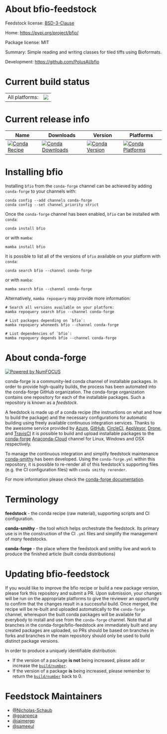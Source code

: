 About bfio-feedstock
====================

Feedstock license: [BSD-3-Clause](https://github.com/conda-forge/bfio-feedstock/blob/main/LICENSE.txt)

Home: https://pypi.org/project/bfio/

Package license: MIT

Summary: Simple reading and writing classes for tiled tiffs using Bioformats.

Development: https://github.com/PolusAI/bfio

Current build status
====================


<table><tr><td>All platforms:</td>
    <td>
      <a href="https://dev.azure.com/conda-forge/feedstock-builds/_build/latest?definitionId=19046&branchName=main">
        <img src="https://dev.azure.com/conda-forge/feedstock-builds/_apis/build/status/bfio-feedstock?branchName=main">
      </a>
    </td>
  </tr>
</table>

Current release info
====================

| Name | Downloads | Version | Platforms |
| --- | --- | --- | --- |
| [![Conda Recipe](https://img.shields.io/badge/recipe-bfio-green.svg)](https://anaconda.org/conda-forge/bfio) | [![Conda Downloads](https://img.shields.io/conda/dn/conda-forge/bfio.svg)](https://anaconda.org/conda-forge/bfio) | [![Conda Version](https://img.shields.io/conda/vn/conda-forge/bfio.svg)](https://anaconda.org/conda-forge/bfio) | [![Conda Platforms](https://img.shields.io/conda/pn/conda-forge/bfio.svg)](https://anaconda.org/conda-forge/bfio) |

Installing bfio
===============

Installing `bfio` from the `conda-forge` channel can be achieved by adding `conda-forge` to your channels with:

```
conda config --add channels conda-forge
conda config --set channel_priority strict
```

Once the `conda-forge` channel has been enabled, `bfio` can be installed with `conda`:

```
conda install bfio
```

or with `mamba`:

```
mamba install bfio
```

It is possible to list all of the versions of `bfio` available on your platform with `conda`:

```
conda search bfio --channel conda-forge
```

or with `mamba`:

```
mamba search bfio --channel conda-forge
```

Alternatively, `mamba repoquery` may provide more information:

```
# Search all versions available on your platform:
mamba repoquery search bfio --channel conda-forge

# List packages depending on `bfio`:
mamba repoquery whoneeds bfio --channel conda-forge

# List dependencies of `bfio`:
mamba repoquery depends bfio --channel conda-forge
```


About conda-forge
=================

[![Powered by
NumFOCUS](https://img.shields.io/badge/powered%20by-NumFOCUS-orange.svg?style=flat&colorA=E1523D&colorB=007D8A)](https://numfocus.org)

conda-forge is a community-led conda channel of installable packages.
In order to provide high-quality builds, the process has been automated into the
conda-forge GitHub organization. The conda-forge organization contains one repository
for each of the installable packages. Such a repository is known as a *feedstock*.

A feedstock is made up of a conda recipe (the instructions on what and how to build
the package) and the necessary configurations for automatic building using freely
available continuous integration services. Thanks to the awesome service provided by
[Azure](https://azure.microsoft.com/en-us/services/devops/), [GitHub](https://github.com/),
[CircleCI](https://circleci.com/), [AppVeyor](https://www.appveyor.com/),
[Drone](https://cloud.drone.io/welcome), and [TravisCI](https://travis-ci.com/)
it is possible to build and upload installable packages to the
[conda-forge](https://anaconda.org/conda-forge) [Anaconda-Cloud](https://anaconda.org/)
channel for Linux, Windows and OSX respectively.

To manage the continuous integration and simplify feedstock maintenance
[conda-smithy](https://github.com/conda-forge/conda-smithy) has been developed.
Using the ``conda-forge.yml`` within this repository, it is possible to re-render all of
this feedstock's supporting files (e.g. the CI configuration files) with ``conda smithy rerender``.

For more information please check the [conda-forge documentation](https://conda-forge.org/docs/).

Terminology
===========

**feedstock** - the conda recipe (raw material), supporting scripts and CI configuration.

**conda-smithy** - the tool which helps orchestrate the feedstock.
                   Its primary use is in the construction of the CI ``.yml`` files
                   and simplify the management of *many* feedstocks.

**conda-forge** - the place where the feedstock and smithy live and work to
                  produce the finished article (built conda distributions)


Updating bfio-feedstock
=======================

If you would like to improve the bfio recipe or build a new
package version, please fork this repository and submit a PR. Upon submission,
your changes will be run on the appropriate platforms to give the reviewer an
opportunity to confirm that the changes result in a successful build. Once
merged, the recipe will be re-built and uploaded automatically to the
`conda-forge` channel, whereupon the built conda packages will be available for
everybody to install and use from the `conda-forge` channel.
Note that all branches in the conda-forge/bfio-feedstock are
immediately built and any created packages are uploaded, so PRs should be based
on branches in forks and branches in the main repository should only be used to
build distinct package versions.

In order to produce a uniquely identifiable distribution:
 * If the version of a package **is not** being increased, please add or increase
   the [``build/number``](https://docs.conda.io/projects/conda-build/en/latest/resources/define-metadata.html#build-number-and-string).
 * If the version of a package **is** being increased, please remember to return
   the [``build/number``](https://docs.conda.io/projects/conda-build/en/latest/resources/define-metadata.html#build-number-and-string)
   back to 0.

Feedstock Maintainers
=====================

* [@Nicholas-Schaub](https://github.com/Nicholas-Schaub/)
* [@goanpeca](https://github.com/goanpeca/)
* [@jaimergp](https://github.com/jaimergp/)
* [@sameeul](https://github.com/sameeul/)

